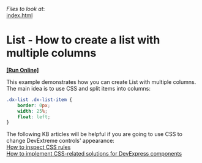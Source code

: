 <!-- default file list -->
*Files to look at*:
<br/>
<a href="https://www.devexpress.com/Support/Center/p/K18570">index.html</a>

<!-- default file list end -->
# List - How to create a list with multiple columns 
<!-- run online -->
**[[Run Online]](https://codecentral.devexpress.com/t479648/)**
<!-- run online end -->

This example demonstrates how you can create List with multiple columns. The main idea is to use CSS and split items into columns:
```css
.dx-list .dx-list-item {
    border: 0px;
    width: 25%;
    float: left;
}
```
The following KB articles will be helpful if you are going to use CSS to change DevExtreme controls' appearance:
<br/>
<a href="https://www.devexpress.com/Support/Center/Question/Details/K18570/how-to-inspect-css-rules">How to inspect CSS rules</a>
<br/>
<a href="https://supportcenter.devexpress.com/Ticket/Details/T632424/how-to-implement-css-related-solutions-for-devexpress-components">How to implement CSS-related solutions for DevExpress components</a>
